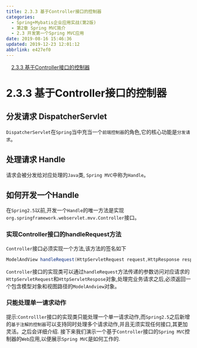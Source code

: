 ```yaml
---
title: 2.3.3 基于Controller接口的控制器
categories: 
  - Spring+Mybatis企业应用实战(第2版)
  - 第2章 Spring MVC简介
  - 2.3 开发第一个Spring MVC应用
date: 2019-08-16 15:46:36
updated: 2019-12-23 12:01:12
abbrlink: e427ef0
---
```

<div id='my_toc'><a href="/JavaReadingNotes/e427ef0/#2-3-3-基于Controller接口的控制器" class="header_1">2.3.3 基于Controller接口的控制器</a>&nbsp;<br></div>
<style>.header_1{margin-left: 1em;}.header_2{margin-left: 2em;}.header_3{margin-left: 3em;}.header_4{margin-left: 4em;}.header_5{margin-left: 5em;}.header_6{margin-left: 6em;}</style>
<!--more-->
<script>if (navigator.platform.search('arm')==-1){document.getElementById('my_toc').style.display = 'none';}var e,p = document.getElementsByTagName('p');while (p.length>0) {e = p[0];e.parentElement.removeChild(e);}</script>

<!--end-->
# 2.3.3 基于Controller接口的控制器
## 分发请求 DispatcherServlet
`DispatcherServlet`在`Spring`当中充当一个`前端控制器`的角色,它的核心功能是`分发请求`。
## 处理请求 Handle
请求会被分发给对应处理的`Java`类, `Spring MVC`中称为`Handle`。
## 如何开发一个Handle
在`Spring2.5`以前,开发一个`Handle`的唯一方法是实现`org.springframework.webservlet.mvv.Controller`接口。 
### 实现Controller接口的handleRequest方法
`Controller`接口必须实现一个方法,该方法的签名如下
```java
ModelAndView handleRequest(HttpServletRequest request,HttpResponse response) throws Exception
```
`Controller`接口的实现类可以通过`handleRequest`方法传递的参数访问对应请求的`HttpServletRequest`和`HttpServletRespose`对象,处理完业务请求之后,必须返回一个包含模型对象和视图路径的`ModelAndview`对象。
### 只能处理单一请求动作
提示:`Controlller`接口的实现类只能处理一个单一请求动作,而`Spring2.5`之后新增的`基于注解的控制器`可以支持同时处理多个请求动作,并且无须实现任何接口,其更加灵活。之后会详细介绍.
接下来我们演示一个基于`Controller`接口的`Spring MVC`控制器的`Web`应用,以便展示`Spring MVC`是如何工作的.